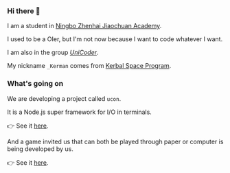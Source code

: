 ### Hi there 👋

I am a student in [Ningbo Zhenhai Jiaochuan Academy](http://www.nbjc.net.cn).

I used to be a OIer, but I'm not now because I want to code whatever I want.

I am also in the group [*UniCoder*](https://github.com/UniCoderGroup).

My nickname `_Kerman` comes from [Kerbal Space Program](https://www.kerbalspaceprogram.com).

### What's going on

We are developing a project called `ucon`.

It is a Node.js super framework for I/O in terminals.

👉 See it [here](https://github.com/UniCoderGroup/ucon).

And a game invited us that can both be played through paper or computer is being developed by us.

👉 See it [here](https://github.com/UniCoderGroup/RayChess).
